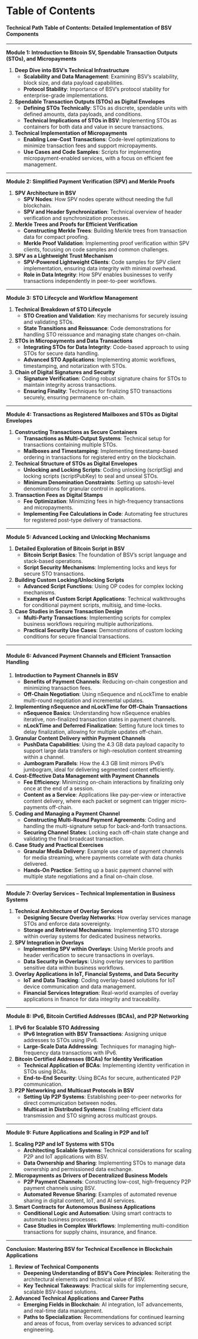 # Table of Contents

#### **Technical Path Table of Contents: Detailed Implementation of BSV Components**

***

**Module 1: Introduction to Bitcoin SV, Spendable Transaction Outputs (STOs), and Micropayments**

1. **Deep Dive into BSV’s Technical Infrastructure**
   * **Scalability and Data Management**: Examining BSV’s scalability, block size, and data payload capabilities.
   * **Protocol Stability**: Importance of BSV’s protocol stability for enterprise-grade implementations.
2. **Spendable Transaction Outputs (STOs) as Digital Envelopes**
   * **Defining STOs Technically**: STOs as discrete, spendable units with defined amounts, data payloads, and conditions.
   * **Technical Implications of STOs in BSV**: Implementing STOs as containers for both data and value in secure transactions.
3. **Technical Implementation of Micropayments**
   * **Enabling Low-Cost Transactions**: Code-level optimizations to minimize transaction fees and support micropayments.
   * **Use Cases and Code Samples**: Scripts for implementing micropayment-enabled services, with a focus on efficient fee management.

***

**Module 2: Simplified Payment Verification (SPV) and Merkle Proofs**

1. **SPV Architecture in BSV**
   * **SPV Nodes**: How SPV nodes operate without needing the full blockchain.
   * **SPV and Header Synchronization**: Technical overview of header verification and synchronization processes.
2. **Merkle Trees and Proofs for Efficient Verification**
   * **Constructing Merkle Trees**: Building Merkle trees from transaction data for compact proofing.
   * **Merkle Proof Validation**: Implementing proof verification within SPV clients, focusing on code samples and common challenges.
3. **SPV as a Lightweight Trust Mechanism**
   * **SPV-Powered Lightweight Clients**: Code samples for SPV client implementation, ensuring data integrity with minimal overhead.
   * **Role in Data Integrity**: How SPV enables businesses to verify transactions independently in peer-to-peer workflows.

***

**Module 3: STO Lifecycle and Workflow Management**

1. **Technical Breakdown of STO Lifecycle**
   * **STO Creation and Validation**: Key mechanisms for securely issuing and validating STOs.
   * **State Transitions and Reissuance**: Code demonstrations for handling STO reissuance and managing state changes on-chain.
2. **STOs in Micropayments and Data Transactions**
   * **Integrating STOs for Data Integrity**: Code-based approach to using STOs for secure data handling.
   * **Advanced STO Applications**: Implementing atomic workflows, timestamping, and notarization with STOs.
3. **Chain of Digital Signatures and Security**
   * **Signature Verification**: Coding robust signature chains for STOs to maintain integrity across transactions.
   * **Ensuring Finality**: Techniques for finalizing STO transactions securely, ensuring permanence on-chain.

***

**Module 4: Transactions as Registered Mailboxes and STOs as Digital Envelopes**

1. **Constructing Transactions as Secure Containers**
   * **Transactions as Multi-Output Systems**: Technical setup for transactions containing multiple STOs.
   * **Mailboxes and Timestamping**: Implementing timestamp-based ordering in transactions for registered entry on the blockchain.
2. **Technical Structure of STOs as Digital Envelopes**
   * **Unlocking and Locking Scripts**: Coding unlocking (scriptSig) and locking scripts (scriptPubKey) to seal and unseal STOs.
   * **Minimum Denomination Constraints**: Setting up satoshi-level denominations for granular control in applications.
3. **Transaction Fees as Digital Stamps**
   * **Fee Optimization**: Minimizing fees in high-frequency transactions and micropayments.
   * **Implementing Fee Calculations in Code**: Automating fee structures for registered post-type delivery of transactions.

***

**Module 5: Advanced Locking and Unlocking Mechanisms**

1. **Detailed Exploration of Bitcoin Script in BSV**
   * **Bitcoin Script Basics**: The foundation of BSV’s script language and stack-based operations.
   * **Script Security Mechanisms**: Implementing locks and keys for secure STO transactions.
2. **Building Custom Locking/Unlocking Scripts**
   * **Advanced Script Functions**: Using OP codes for complex locking mechanisms.
   * **Examples of Custom Script Applications**: Technical walkthroughs for conditional payment scripts, multisig, and time-locks.
3. **Case Studies in Secure Transaction Design**
   * **Multi-Party Transactions**: Implementing scripts for complex business workflows requiring multiple authorizations.
   * **Practical Security Use Cases**: Demonstrations of custom locking conditions for secure financial transactions.

***

#### **Module 6: Advanced Payment Channels and Efficient Transaction Handling**

1. **Introduction to Payment Channels in BSV**
   * **Benefits of Payment Channels**: Reducing on-chain congestion and minimizing transaction fees.
   * **Off-Chain Negotiation**: Using nSequence and nLockTime to enable multi-round negotiation and incremental updates.
2. **Implementing nSequence and nLockTime for Off-Chain Transactions**
   * **nSequence Basics**: Understanding how nSequence enables iterative, non-finalized transaction states in payment channels.
   * **nLockTime and Deferred Finalization**: Setting future lock times to delay finalization, allowing for multiple updates off-chain.
3. **Granular Content Delivery within Payment Channels**
   * **PushData Capabilities**: Using the 4.3 GB data payload capacity to support large data transfers or high-resolution content streaming within a channel.
   * **Jumbogram Parallels**: How the 4.3 GB limit mirrors IPv6’s jumbogram, ideal for delivering segmented content efficiently.
4. **Cost-Effective Data Management with Payment Channels**
   * **Fee Efficiency**: Minimizing on-chain interactions by finalizing only once at the end of a session.
   * **Content as a Service**: Applications like pay-per-view or interactive content delivery, where each packet or segment can trigger micro-payments off-chain.
5. **Coding and Managing a Payment Channel**
   * **Constructing Multi-Round Payment Agreements**: Coding and handling the multi-signature setup for back-and-forth transactions.
   * **Securing Channel States**: Locking each off-chain state change and validating the final broadcast transaction.
6. **Case Study and Practical Exercises**
   * **Granular Media Delivery**: Example use case of payment channels for media streaming, where payments correlate with data chunks delivered.
   * **Hands-On Practice**: Setting up a basic payment channel with multiple state negotiations and a final on-chain close.

***

**Module 7: Overlay Services – Technical Implementation in Business Systems**

1. **Technical Architecture of Overlay Services**
   * **Designing Secure Overlay Networks**: How overlay services manage STOs and enforce data sovereignty.
   * **Storage and Retrieval Mechanisms**: Implementing STO storage within overlay systems for dedicated business networks.
2. **SPV Integration in Overlays**
   * **Implementing SPV within Overlays**: Using Merkle proofs and header verification to secure transactions in overlays.
   * **Data Security in Overlays**: Using overlay services to partition sensitive data within business workflows.
3. **Overlay Applications in IoT, Financial Systems, and Data Security**
   * **IoT and Data Tracking**: Coding overlay-based solutions for IoT device communication and data management.
   * **Financial Services Integration**: Real-world examples of overlay applications in finance for data integrity and traceability.

***

**Module 8: IPv6, Bitcoin Certified Addresses (BCAs), and P2P Networking**

1. **IPv6 for Scalable STO Addressing**
   * **IPv6 Integration with BSV Transactions**: Assigning unique addresses to STOs using IPv6.
   * **Large-Scale Data Addressing**: Techniques for managing high-frequency data transactions with IPv6.
2. **Bitcoin Certified Addresses (BCAs) for Identity Verification**
   * **Technical Application of BCAs**: Implementing identity verification in STOs using BCAs.
   * **End-to-End Security**: Using BCAs for secure, authenticated P2P communication.
3. **P2P Networking and Multicast Protocols in BSV**
   * **Setting Up P2P Systems**: Establishing peer-to-peer networks for direct communication between nodes.
   * **Multicast in Distributed Systems**: Enabling efficient data transmission and STO signing across multicast groups.

***

**Module 9: Future Applications and Scaling in P2P and IoT**

1. **Scaling P2P and IoT Systems with STOs**
   * **Architecting Scalable Systems**: Technical considerations for scaling P2P and IoT applications with BSV.
   * **Data Ownership and Sharing**: Implementing STOs to manage data ownership and permissioned data exchange.
2. **Micropayments as Drivers of Decentralized Business Models**
   * **P2P Payment Channels**: Constructing low-cost, high-frequency P2P payment channels using BSV.
   * **Automated Revenue Sharing**: Examples of automated revenue sharing in digital content, IoT, and AI services.
3. **Smart Contracts for Autonomous Business Applications**
   * **Conditional Logic and Automation**: Using smart contracts to automate business processes.
   * **Case Studies in Complex Workflows**: Implementing multi-condition transactions for supply chains, insurance, and finance.

***

**Conclusion: Mastering BSV for Technical Excellence in Blockchain Applications**

1. **Review of Technical Components**
   * **Deepening Understanding of BSV’s Core Principles**: Reiterating the architectural elements and technical value of BSV.
   * **Key Technical Takeaways**: Practical skills for implementing secure, scalable BSV-based solutions.
2. **Advanced Technical Applications and Career Paths**
   * **Emerging Fields in Blockchain**: AI integration, IoT advancements, and real-time data management.
   * **Paths to Specialization**: Recommendations for continued learning and areas of focus, from overlay services to advanced script engineering.

